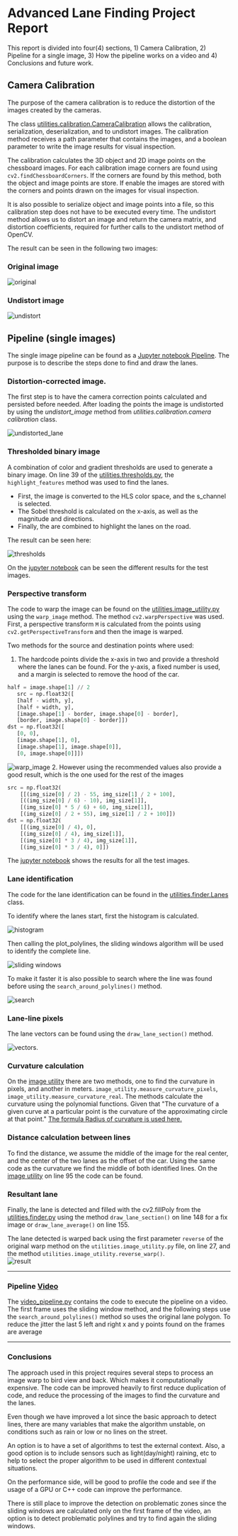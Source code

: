 # Advanced Lane Finding Project Report

This report is divided into four(4) sections, 1) Camera Calibration, 2) Pipeline for a single image,
 3) How the pipeline works on a video and 4) Conclusions and future work.

## Camera Calibration
The purpose of the camera calibration is to reduce the distortion of the images created by the cameras. 

The class [utilities.calibration.CameraCalibration](utilities/calibration.py) allows the calibration, serialization, deserialization, and to undistort images. The calibration method receives a path parameter that contains the images, and a boolean parameter to write the image results for visual inspection.

The calibration calculates the 3D object and 2D image points on the chessboard images. For each calibration image corners are found using `cv2.findChessboardCorners`. If the corners are found by this method, both the object and image points are store. If enable the images are stored with the corners and points drawn on the images for visual inspection. 

It is also possible to serialize object and image points into a file, so this calibration step does not have to be executed every time.
The undistort method allows us to distort an image and return the camera matrix, and distortion coefficients, required for further calls to the undistort method of OpenCV.

The result can be seen in the following two images:

### Original image

![original](results/original.jpg)

### Undistort image

![undistort](results/undistort.jpg)

## Pipeline (single images)
The single image pipeline can be found as a [Jupyter notebook Pipeline](Pipeline.ipynb). The purpose is to describe the steps done to find and draw the lanes.

### Distortion-corrected image.
The first step is to have the camera correction points calculated and persisted before needed.
 After loading the points the image is undistorted by using the *undistort_image* method from *utilities.calibration.camera calibration* class.

![undistorted_lane](results/undistorted_line.png)

### Thresholded binary image

A combination of color and gradient thresholds are used to generate a binary image. On line 39 of the [utilities.thresholds.py](utilities/thresholds.py), the `highlight_features` method was used to find the lanes.
 
- First, the image is converted to the HLS color space, and the s_channel is selected. 
- The Sobel threshold is calculated on the x-axis, as well as the magnitude and directions.
- Finally, the are combined to highlight the lanes on the road.  

The result can be seen here:

![thresholds](results/thresholds.png)

On the [jupyter notebook](tests/test_threshold.ipynb) can be seen the different results for the test images.

### Perspective transform
The code to warp the image can be found on the [utilities.image_utility.py](utilities/image_utility.py) using the `warp_image` method. The method `cv2.warpPerspective` was used. First, a perspective transform `M` is calculated from the points using `cv2.getPerspectiveTransform` and then the image is warped.

Two methods for the source and destination points where used:

1. The hardcode points divide the x-axis in two and provide a threshold where the lanes can be found. For the y-axis, a fixed number is used, and a margin is selected to remove the hood of the car. 
 
 ```python
half = image.shape[1] // 2
    src = np.float32([
    [half - width, y],
    [half + width, y],
    [image.shape[1] - border, image.shape[0] - border],
    [border, image.shape[0] - border]])
dst = np.float32([
    [0, 0],
    [image.shape[1], 0],
    [image.shape[1], image.shape[0]],
    [0, image.shape[0]]])
```

![warp_image](results/warped_image.png)
2. However using the recommended values also provide a good result, which is the one used for the rest of the images

```python
src = np.float32(
    [[(img_size[0] / 2) - 55, img_size[1] / 2 + 100],
    [((img_size[0] / 6) - 10), img_size[1]],
    [(img_size[0] * 5 / 6) + 60, img_size[1]],
    [(img_size[0] / 2 + 55), img_size[1] / 2 + 100]])
dst = np.float32(
    [[(img_size[0] / 4), 0],
    [(img_size[0] / 4), img_size[1]],
    [(img_size[0] * 3 / 4), img_size[1]],
    [(img_size[0] * 3 / 4), 0]])
```
The [jupyter notebook](tests/test_warp_image.ipynb) shows the results for all the test images.

### Lane identification
The code for the lane identification can be found in the [utilities.finder.Lanes](utilities/finder.py) class.

To identify where the lanes start, first the histogram is calculated.

![histogram](results/histogram.png)
 
Then calling the plot_polylines, the sliding windows algorithm will be used to identify the complete line.

![sliding windows](results/sliding_window.png)

To make it faster it is also possible to search where the line was found before using the `search_around_polylines()` method.

![search](results/search_around.png)
 
### Lane-line pixels
The lane vectors can be found using the `draw_lane_section()` method.

![vectors](results/lane_vectors.png).

### Curvature calculation  
On the [image utility](utilities/image_utility.py) there are two methods, one to find the curvature in pixels,
 and another in meters. `image_utility.measure_curvature_pixels`, `image_utility.measure_curvature_real`.
  The methods calculate the curvature using the polynomial functions. Given that
   "The curvature of a given curve at a particular point is the curvature of the approximating circle at that point." 
   [The formula Radius of curvature is used here.](https://www.intmath.com/applications-differentiation/8-radius-curvature.php)

### Distance calculation between lines
To find the distance, we assume the middle of the image for the real center, 
and the center of the two lanes as the offset of the car. Using the same code as the curvature
 we find the middle of both identified lines. On the [image utility](utilities/image_utility.py) 
 on line 95 the code can be found.

### Resultant lane 
Finally, the lane is detected and filled with the cv2.fillPoly from the
 [utilities.finder.py](utilities.finder.py) using the method `draw_lane_section()` on line 148 for a fix image or
  `draw_lane_average()` on line 155. 

The lane detected is warped back using the first parameter `reverse` of the original warp method on the
 `utilities.image_utility.py` file, on line 27, and the method `utilities.image_utility.reverse_warp()`.  
![result](results/result.png)

---

### Pipeline [Video](https://youtu.be/7CRFFe4ijeI)

The [video_pipeline.py](video_pipeline.py) contains the code to execute the pipeline on a video.
 The first frame uses the sliding window method, and the following steps use the `search_around_polylines()` 
  method so uses the original lane polygon. To reduce the jitter the last 5 left and right x and y points found on the
   frames are average 
  
---

### Conclusions
The approach used in this project requires several steps to process an image warp to bird view and back. 
Which makes it computationally expensive. The code can be improved heavily to first reduce duplication of code,
 and reduce the processing of the images to find the curvature and the lanes.

Even though we have improved a lot since the basic approach to detect lines,
 there are many variables that make the algorithm unstable, on conditions such as rain or low or no lines on the street.

An option is to have a set of algorithms to test the external context. Also,
 a good option is to include sensors such as light(day/night) raining,
  etc to help to select the proper algorithm to be used in different contextual situations.

On the performance side, 
will be good to profile the code and see if the usage of a GPU or C++ code can improve the performance. 

There is still place to improve the detection on problematic zones since the sliding windows are calculated only 
on the first frame of the video, an option is to detect problematic polylines and try to find again the sliding windows.
